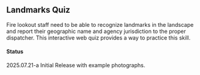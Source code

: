 ## Landmarks Quiz ##

Fire lookout staff need to be able to recognize landmarks in the landscape and report their geographic name and agency jurisdiction to the proper dispatcher.  This interactive web quiz provides a way to practice this skill.

#### Status ####
2025.07.21-a  Initial Release with example photographs.
